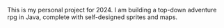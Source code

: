 This is my personal project for 2024. I am building a top-down adventure rpg in Java, complete with self-designed sprites and maps.